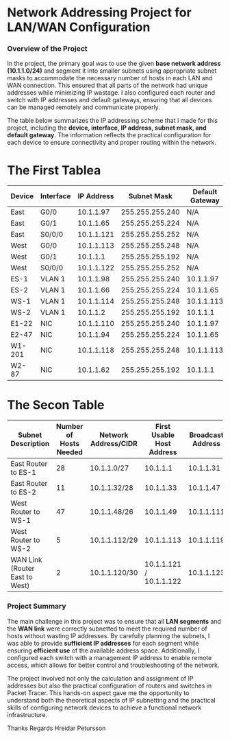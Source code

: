 # Network Addressing Project for LAN/WAN Configuration

### Overview of the Project

In the project, the primary goal was to use the given **base network address (10.1.1.0/24)** and segment it into smaller subnets using appropriate subnet masks to accommodate the necessary number of hosts in each LAN and WAN connection. This ensured that all parts of the network had unique addresses while minimizing IP wastage. I also configured each router and switch with IP addresses and default gateways, ensuring that all devices can be managed remotely and communicate properly. 

The table below summarizes the IP addressing scheme that i made for this project, including the **device, interface, IP address, subnet mask, and default gateway**. The information reflects the practical configuration for each device to ensure connectivity and proper routing within the network.

# The First Tablea

| **Device** | **Interface** | **IP Address** | **Subnet Mask**   | **Default Gateway** |
|------------|---------------|----------------|-------------------|---------------------|
| East       | G0/0          | 10.1.1.97      | 255.255.255.240   | N/A                 |
| East       | G0/1          | 10.1.1.65      | 255.255.255.224   | N/A                 |
| East       | S0/0/0        | 10.1.1.121     | 255.255.255.252   | N/A                 |
| West       | G0/0          | 10.1.1.113     | 255.255.255.248   | N/A                 |
| West       | G0/1          | 10.1.1.1       | 255.255.255.192   | N/A                 |
| West       | S0/0/0        | 10.1.1.122     | 255.255.255.252   | N/A                 |
| ES-1       | VLAN 1        | 10.1.1.98      | 255.255.255.240   | 10.1.1.97           |
| ES-2       | VLAN 1        | 10.1.1.66      | 255.255.255.224   | 10.1.1.65           |
| WS-1       | VLAN 1        | 10.1.1.114     | 255.255.255.248   | 10.1.1.113          |
| WS-2       | VLAN 1        | 10.1.1.2       | 255.255.255.192   | 10.1.1.1            |
| E1-22      | NIC           | 10.1.1.110     | 255.255.255.240   | 10.1.1.97           |
| E2-47      | NIC           | 10.1.1.94      | 255.255.255.224   | 10.1.1.65           |
| W1-201     | NIC           | 10.1.1.118     | 255.255.255.248   | 10.1.1.113          |
| W2-87      | NIC           | 10.1.1.62      | 255.255.255.192   | 10.1.1.1            |



# The Secon Table

| **Subnet Description**         | **Number of Hosts Needed** | **Network Address/CIDR** | **First Usable Host Address** | **Broadcast Address** | **Default Gateway** |
|--------------------------------|---------------------------|--------------------------|-------------------------------|-----------------------|---------------------|
| East Router to ES-1            | 28                        | 10.1.1.0/27              | 10.1.1.1                      | 10.1.1.31             | N/A                 |
| East Router to ES-2            | 11                        | 10.1.1.32/28             | 10.1.1.33                     | 10.1.1.47             | N/A                 |
| West Router to WS-1            | 47                        | 10.1.1.48/26             | 10.1.1.49                     | 10.1.1.111            | N/A                 |
| West Router to WS-2            | 5                         | 10.1.1.112/29            | 10.1.1.113                    | 10.1.1.119            | N/A                 |
| WAN Link (Router East to West) | 2                         | 10.1.1.120/30            | 10.1.1.121 / 10.1.1.122       | 10.1.1.123            | N/A                 |


### Project Summary

The main challenge in this project was to ensure that all **LAN segments** and the **WAN link** were correctly subnetted to meet the required number of hosts without wasting IP addresses. By carefully planning the subnets, I was able to provide **sufficient IP addresses** for each segment while ensuring **efficient use** of the available address space. Additionally, I configured each switch with a management IP address to enable remote access, which allows for better control and troubleshooting of the network.

The project involved not only the calculation and assignment of IP addresses but also the practical configuration of routers and switches in Packet Tracer. This hands-on aspect gave me the opportunity to understand both the theoretical aspects of IP subnetting and the practical skills of configuring network devices to achieve a functional network infrastructure.

Thanks
Regards
Hreidar Petursson

